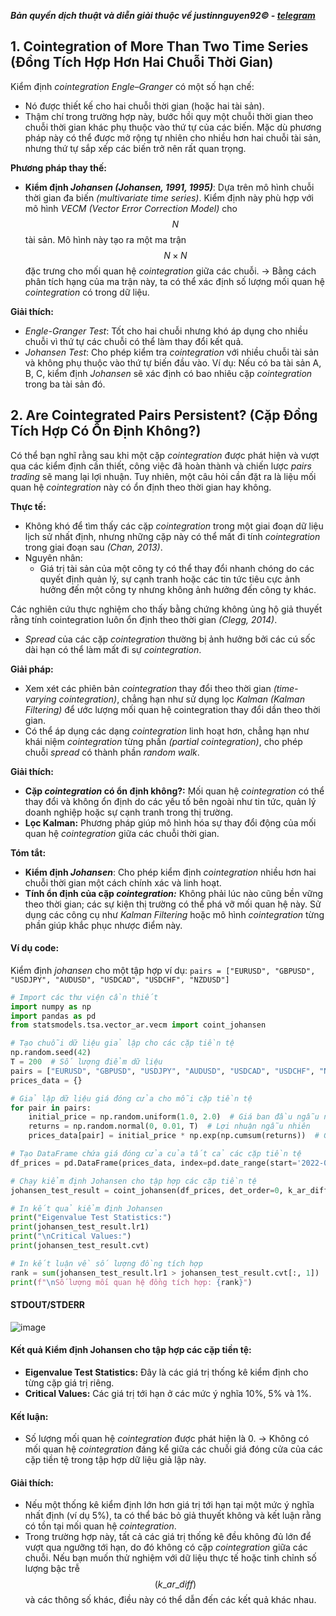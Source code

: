 ***Bản quyền dịch thuật và diễn giải thuộc về justinnguyen92&copy; - [telegram](https://t.me/justinnguyen92)***

## 1. Cointegration of More Than Two Time Series (Đồng Tích Hợp Hơn Hai Chuỗi Thời Gian)
Kiểm định *cointegration Engle–Granger* có một số hạn chế:

- Nó được thiết kế cho hai chuỗi thời gian (hoặc hai tài sản).
- Thậm chí trong trường hợp này, bước hồi quy một chuỗi thời gian theo chuỗi thời gian khác phụ thuộc vào thứ tự của các biến.
Mặc dù phương pháp này có thể được mở rộng tự nhiên cho nhiều hơn hai chuỗi tài sản, nhưng thứ tự sắp xếp các biến trở nên rất quan trọng.

**Phương pháp thay thế:**
- **Kiểm định *Johansen (Johansen, 1991, 1995)***: Dựa trên mô hình chuỗi thời gian đa biến *(multivariate time series)*.
Kiểm định này phù hợp với mô hình *VECM (Vector Error Correction Model)* cho $$N$$ tài sản.
Mô hình này tạo ra một ma trận $$N × N$$ đặc trưng cho mối quan hệ *cointegration* giữa các chuỗi.
→ Bằng cách phân tích hạng của ma trận này, ta có thể xác định số lượng mối quan hệ *cointegration* có trong dữ liệu.

**Giải thích:**
- *Engle-Granger Test*: Tốt cho hai chuỗi nhưng khó áp dụng cho nhiều chuỗi vì thứ tự các chuỗi có thể làm thay đổi kết quả.
- *Johansen Test*: Cho phép kiểm tra *cointegration* với nhiều chuỗi tài sản và không phụ thuộc vào thứ tự biến đầu vào.
Ví dụ: Nếu có ba tài sản A, B, C, kiểm định *Johansen* sẽ xác định có bao nhiêu cặp *cointegration* trong ba tài sản đó.

## 2. Are Cointegrated Pairs Persistent? (Cặp Đồng Tích Hợp Có Ổn Định Không?)
Có thể bạn nghĩ rằng sau khi một cặp *cointegration* được phát hiện và vượt qua các kiểm định cần thiết, công việc đã hoàn thành và chiến lược *pairs trading* sẽ mang lại lợi nhuận. Tuy nhiên, một câu hỏi cần đặt ra là liệu mối quan hệ *cointegration* này có ổn định theo thời gian hay không.

**Thực tế:**

- Không khó để tìm thấy các cặp *cointegration* trong một giai đoạn dữ liệu lịch sử nhất định, nhưng những cặp này có thể mất đi tính *cointegration* trong giai đoạn sau *(Chan, 2013)*.
- Nguyên nhân:
  - Giá trị tài sản của một công ty có thể thay đổi nhanh chóng do các quyết định quản lý, sự cạnh tranh hoặc các tin tức tiêu cực ảnh hưởng đến một công ty nhưng không ảnh hưởng đến công ty khác.

Các nghiên cứu thực nghiệm cho thấy bằng chứng không ủng hộ giả thuyết rằng tính cointegration luôn ổn định theo thời gian *(Clegg, 2014)*.
- *Spread* của các cặp *cointegration* thường bị ảnh hưởng bởi các cú sốc dài hạn có thể làm mất đi sự *cointegration*.

**Giải pháp:**
- Xem xét các phiên bản *cointegration* thay đổi theo thời gian *(time-varying cointegration)*, chẳng hạn như sử dụng lọc *Kalman (Kalman Filtering)* để ước lượng mối quan hệ cointegration thay đổi dần theo thời gian.
- Có thể áp dụng các dạng *cointegration* linh hoạt hơn, chẳng hạn như khái niệm *cointegration* từng phần *(partial cointegration)*, cho phép chuỗi *spread* có thành phần *random walk*.

**Giải thích:**
- **Cặp *cointegration* có ổn định không?:** Mối quan hệ *cointegration* có thể thay đổi và không ổn định do các yếu tố bên ngoài như tin tức, quản lý doanh nghiệp hoặc sự cạnh tranh trong thị trường.
- **Lọc Kalman:** Phương pháp giúp mô hình hóa sự thay đổi động của mối quan hệ *cointegration* giữa các chuỗi thời gian.

**Tóm tắt:**
- **Kiểm định *Johansen***: Cho phép kiểm định *cointegration* nhiều hơn hai chuỗi thời gian một cách chính xác và linh hoạt.
- **Tính ổn định của cặp *cointegration:*** Không phải lúc nào cũng bền vững theo thời gian; các sự kiện thị trường có thể phá vỡ mối quan hệ này. Sử dụng các công cụ như *Kalman Filtering* hoặc mô hình *cointegration* từng phần giúp khắc phục nhược điểm này.

#### Ví dụ code:
Kiểm định *johansen* cho một tập hợp ví dụ: `pairs = ["EURUSD", "GBPUSD", "USDJPY", "AUDUSD", "USDCAD", "USDCHF", "NZDUSD"]`

```python
# Import các thư viện cần thiết
import numpy as np
import pandas as pd
from statsmodels.tsa.vector_ar.vecm import coint_johansen

# Tạo chuỗi dữ liệu giả lập cho các cặp tiền tệ
np.random.seed(42)
T = 200  # Số lượng điểm dữ liệu
pairs = ["EURUSD", "GBPUSD", "USDJPY", "AUDUSD", "USDCAD", "USDCHF", "NZDUSD"]
prices_data = {}

# Giả lập dữ liệu giá đóng cửa cho mỗi cặp tiền tệ
for pair in pairs:
    initial_price = np.random.uniform(1.0, 2.0)  # Giá ban đầu ngẫu nhiên
    returns = np.random.normal(0, 0.01, T)  # Lợi nhuận ngẫu nhiên
    prices_data[pair] = initial_price * np.exp(np.cumsum(returns))  # Giá đóng cửa giả lập

# Tạo DataFrame chứa giá đóng cửa của tất cả các cặp tiền tệ
df_prices = pd.DataFrame(prices_data, index=pd.date_range(start='2022-01-01', periods=T))

# Chạy kiểm định Johansen cho tập hợp các cặp tiền tệ
johansen_test_result = coint_johansen(df_prices, det_order=0, k_ar_diff=1)

# In kết quả kiểm định Johansen
print("Eigenvalue Test Statistics:")
print(johansen_test_result.lr1)
print("\nCritical Values:")
print(johansen_test_result.cvt)

# In kết luận về số lượng đồng tích hợp
rank = sum(johansen_test_result.lr1 > johansen_test_result.cvt[:, 1])
print(f"\nSố lượng mối quan hệ đồng tích hợp: {rank}")
```
#### STDOUT/STDERR
![image](https://github.com/user-attachments/assets/3a89f701-5943-4fc3-914c-4710833f4c88)

#### Kết quả Kiểm định Johansen cho tập hợp các cặp tiền tệ:
- **Eigenvalue Test Statistics:** Đây là các giá trị thống kê kiểm định cho từng cặp giá trị riêng.
- **Critical Values:** Các giá trị tới hạn ở các mức ý nghĩa 10%, 5% và 1%.

#### Kết luận:
- Số lượng mối quan hệ *cointegration* được phát hiện là 0.
→ Không có mối quan hệ *cointegration* đáng kể giữa các chuỗi giá đóng cửa của các cặp tiền tệ trong tập hợp dữ liệu giả lập này.

#### Giải thích:
- Nếu một thống kê kiểm định lớn hơn giá trị tới hạn tại một mức ý nghĩa nhất định (ví dụ 5%), ta có thể bác bỏ giả thuyết không và kết luận rằng có tồn tại mối quan hệ *cointegration*.
- Trong trường hợp này, tất cả các giá trị thống kê đều không đủ lớn để vượt qua ngưỡng tới hạn, do đó không có cặp *cointegration* giữa các chuỗi.
Nếu bạn muốn thử nghiệm với dữ liệu thực tế hoặc tinh chỉnh số lượng bậc trễ $$(k \_ar \_diff)$$ và các thông số khác, điều này có thể dẫn đến các kết quả khác nhau.​
